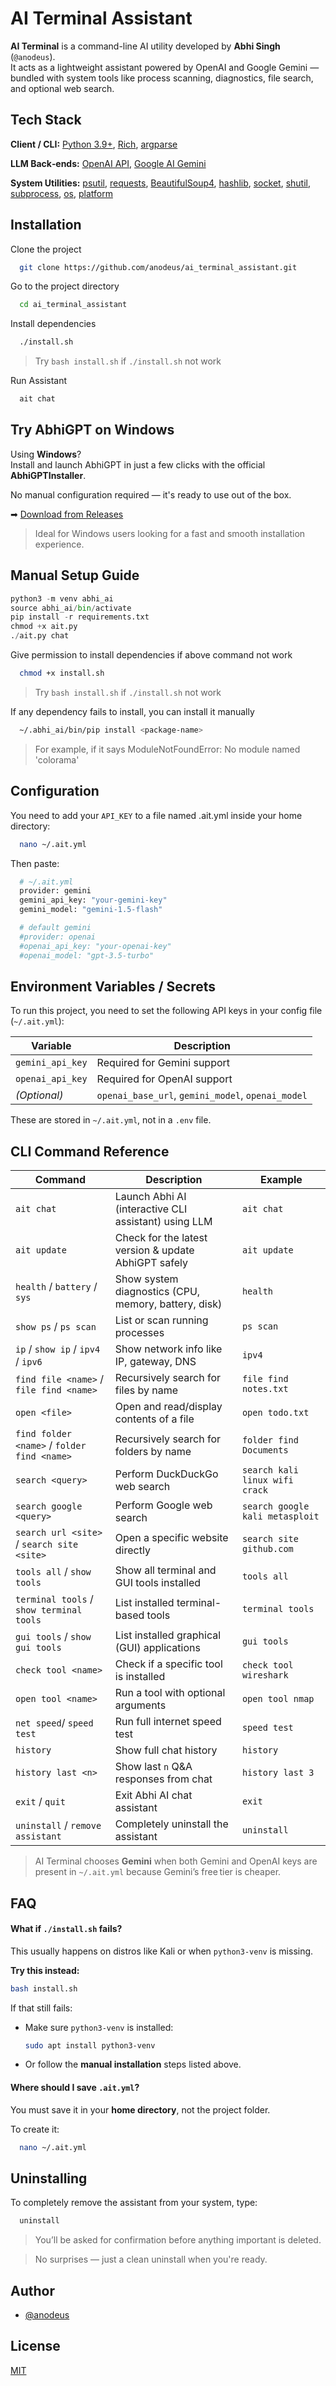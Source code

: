 
# AI Terminal Assistant


**AI Terminal** is a command-line AI utility developed by **Abhi Singh** (`@anodeus`).  
It acts as a lightweight assistant powered by OpenAI and Google Gemini — bundled with system tools like process scanning, diagnostics, file search, and optional web search.



## Tech Stack

**Client / CLI:** [Python 3.9+](https://www.python.org/), [Rich](https://rich.readthedocs.io), [argparse](https://docs.python.org/3/library/argparse.html)

**LLM Back‑ends:** [OpenAI API](https://platform.openai.com/), [Google AI Gemini](https://ai.google.dev/)

**System Utilities:** [psutil](https://pypi.org/project/psutil/), [requests](https://pypi.org/project/requests/), [BeautifulSoup4](https://pypi.org/project/beautifulsoup4/), [hashlib](https://docs.python.org/3/library/hashlib.html), [socket](https://docs.python.org/3/library/socket.html), [shutil](https://docs.python.org/3/library/shutil.html), [subprocess](https://docs.python.org/3/library/subprocess.html), [os](https://docs.python.org/3/library/os.html), [platform](https://docs.python.org/3/library/platform.html)


## Installation

Clone the project

```bash
  git clone https://github.com/anodeus/ai_terminal_assistant.git
```

Go to the project directory

```bash
  cd ai_terminal_assistant
```
Install dependencies

```bash
  ./install.sh 
```
>Try `bash install.sh` if `./install.sh` not work

Run Assistant

```bash
  ait chat
```
## Try AbhiGPT on Windows

Using **Windows**?  
Install and launch AbhiGPT in just a few clicks with the official **AbhiGPTInstaller**.

No manual configuration required — it's ready to use out of the box.

➡ [Download from Releases](https://github.com/anodeus/ai_terminal_assistant/releases)

> Ideal for Windows users looking for a fast and smooth installation experience.


## Manual Setup Guide

```python
python3 -m venv abhi_ai
source abhi_ai/bin/activate
pip install -r requirements.txt
chmod +x ait.py
./ait.py chat
```
Give permission to install dependencies if above command not work
```bash
  chmod +x install.sh
```
>Try `bash install.sh` if `./install.sh` not work

If any dependency fails to install, you can install it manually 
```bash
  ~/.abhi_ai/bin/pip install <package-name>
```
>For example, if it says ModuleNotFoundError: No module named 'colorama'

## Configuration

You need to add your `API_KEY` to a file named .ait.yml inside your home directory:

```bash
  nano ~/.ait.yml
```
Then paste:
```bash
  # ~/.ait.yml
  provider: gemini
  gemini_api_key: "your‑gemini‑key"
  gemini_model: "gemini-1.5-flash"

  # default gemini
  #provider: openai
  #openai_api_key: "your‑openai‑key"
  #openai_model: "gpt-3.5-turbo"
```
    

## Environment Variables / Secrets

To run this project, you need to set the following API keys in your config file (`~/.ait.yml`):

| Variable           | Description                       |
|--------------------|-----------------------------------|
| `gemini_api_key`   | Required for Gemini support       |
| `openai_api_key`   | Required for OpenAI support       |
| *(Optional)*       | `openai_base_url`, `gemini_model`, `openai_model` |

These are stored in `~/.ait.yml`, not in a `.env` file.


## CLI Command Reference

| Command                                     | Description                                          | Example                         |
| ------------------------------------------- | ---------------------------------------------------- | ------------------------------- |
| `ait chat`                                  | Launch Abhi AI (interactive CLI assistant) using LLM | `ait chat`                      |
| `ait update`                                | Check for the latest version & update AbhiGPT safely | `ait update`                    |
| `health` / `battery` / `sys`                | Show system diagnostics (CPU, memory, battery, disk) | `health`                        |
| `show ps` / `ps scan`                       | List or scan running processes                       | `ps scan`                       |
| `ip` / `show ip` / `ipv4` / `ipv6`          | Show network info like IP, gateway, DNS              | `ipv4`                          |
| `find file <name>` / `file find <name>`     | Recursively search for files by name                 | `file find notes.txt`           |
| `open <file>`                               | Open and read/display contents of a file             | `open todo.txt`                 |
| `find folder <name>` / `folder find <name>` | Recursively search for folders by name               | `folder find Documents`         |
| `search <query>`                            | Perform DuckDuckGo web search                        | `search kali linux wifi crack`  |
| `search google <query>`                     | Perform Google web search                            | `search google kali metasploit` |
| `search url <site>` / `search site <site>`  | Open a specific website directly                     | `search site github.com`        |
| `tools all` / `show tools`                  | Show all terminal and GUI tools installed            | `tools all`                     |
| `terminal tools` / `show terminal tools`    | List installed terminal-based tools                  | `terminal tools`                |
| `gui tools` / `show gui tools`              | List installed graphical (GUI) applications          | `gui tools`                     |
| `check tool <name>`                         | Check if a specific tool is installed                | `check tool wireshark`          |
| `open tool <name>`                          | Run a tool with optional arguments                   | `open tool nmap`                |
| `net speed`/ `speed test`                   | Run full internet speed test                         | `speed test`                    |
| `history`                                   | Show full chat history                               | `history`                       |
| `history last <n>`                          | Show last `n` Q\&A responses from chat               | `history last 3`                |
| `exit` / `quit`                             | Exit Abhi AI chat assistant                          | `exit`                          |
| `uninstall` / `remove assistant`            | Completely uninstall the assistant                   | `uninstall`                     |

> AI Terminal chooses **Gemini** when both Gemini and OpenAI keys are present in `~/.ait.yml` because Gemini’s free tier is cheaper.


##  FAQ

####  What if `./install.sh` fails?

This usually happens on distros like Kali or when `python3-venv` is missing.


**Try this instead:**

```bash
bash install.sh
```

If that still fails:

* Make sure `python3-venv` is installed:

  ```bash
  sudo apt install python3-venv
  ```

* Or follow the **manual installation** steps listed above.

#### Where should I save `.ait.yml`?

You must save it in your **home directory**, not the project folder.

To create it:

```bash
  nano ~/.ait.yml

```


##  Uninstalling

To completely remove the assistant from your system, type:

```bash
  uninstall
```
>You’ll be asked for confirmation before anything important is deleted.

>No surprises — just a clean uninstall when you're ready.
## Author

- [@anodeus](https://www.github.com/anodeus)


## License

[MIT](https://choosealicense.com/licenses/mit/)

